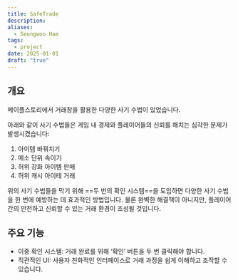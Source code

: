 ```yaml
---
title: SafeTrade
description: 
aliases:
  - Seungwoo Ham
tags:
  - project
date: 2025-01-01
draft: "true"
---
```

## 개요

메이플스토리에서 거래창을 활용한 다양한 사기 수법이 있었습니다.

아래와 같이 사기 수법들은 게임 내 경제와 플레이어들의 신뢰를 해치는 심각한 문제가 발생시켰습니다:

1. 아이템 바꿔치기
2. 메소 단위 속이기
3. 허위 강화 아이템 판매
4. 허위 캐시 아이테 거래

위의 사기 수법들을 막기 위해 ==두 번의 확인 시스템==을 도입하면 다양한 사기 수법을 한 번에 예방하는 데 효과적인 방법입니다. 물론 완벽한 해결책이 아니지만, 플레이어 간의 안전하고 신뢰할 수 있는 거래 환경이 조성될 것입니다.

## 주요 기능

- 이중 확인 시스템: 거래 완료를 위해 ‘확인’ 버튼을 두 번 클릭해야 합니다.
- 직관적인 UI: 사용자 친화적인 인터페이스로 거래 과정을 쉽게 이해하고 조작할 수 있습니다.